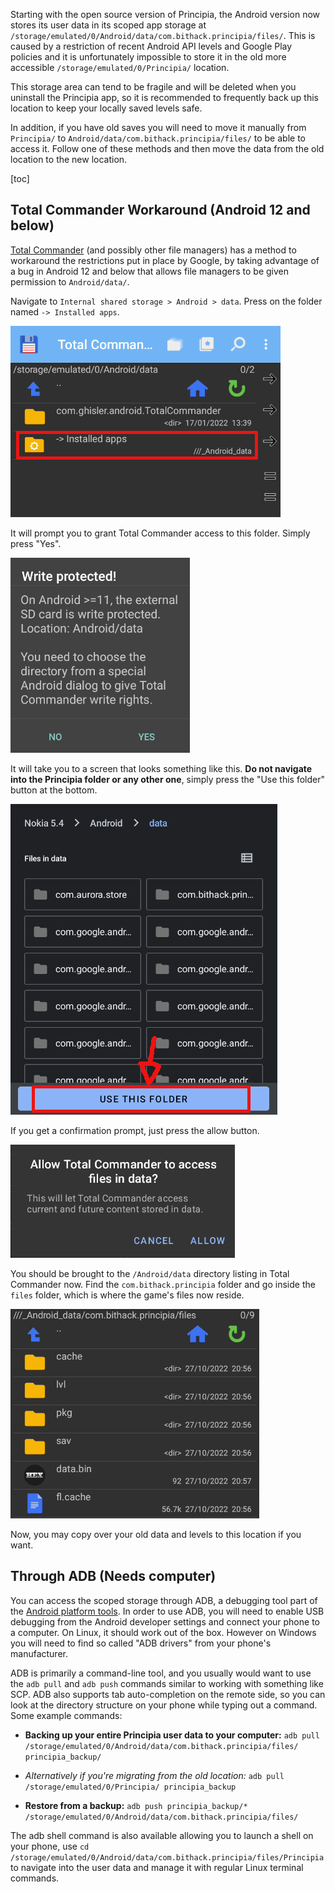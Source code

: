 Starting with the open source version of Principia, the Android version now stores its user data in its scoped app storage at `/storage/emulated/0/Android/data/com.bithack.principia/files/`. This is caused by a restriction of recent Android API levels and Google Play policies and it is unfortunately impossible to store it in the old more accessible `/storage/emulated/0/Principia/` location.

This storage area can tend to be fragile and will be deleted when you uninstall the Principia app, so it is recommended to frequently back up this location to keep your locally saved levels safe.

In addition, if you have old saves you will need to move it manually from `Principia/` to `Android/data/com.bithack.principia/files/` to be able to access it. Follow one of these methods and then move the data from the old location to the new location.

[toc]

## Total Commander Workaround (Android 12 and below)
[Total Commander](https://play.google.com/store/apps/details?id=com.ghisler.android.TotalCommander) (and possibly other file managers) has a method to workaround the restrictions put in place by Google, by taking advantage of a bug in Android 12 and below that allows file managers to be given permission to `Android/data/`.

Navigate to `Internal shared storage > Android > data`. Press on the folder named `-> Installed apps`.

![/storage/emulated/0/Android/data/](images/android_data_1.webp)

It will prompt you to grant Total Commander access to this folder. Simply press "Yes".

![total commander prompt yadda yadda](images/android_data_2.webp)

It will take you to a screen that looks something like this. **Do not navigate into the Principia folder or any other one**, simply press the "Use this folder" button at the bottom.

![don't get too excited!](images/android_data_3.webp)

If you get a confirmation prompt, just press the allow button.

![allow total commander to access all ur filez](images/android_data_4.webp)

You should be brought to the `/Android/data` directory listing in Total Commander now. Find the `com.bithack.principia` folder and go inside the `files` folder, which is where the game's files now reside.

![success](images/android_data_5.webp)

Now, you may copy over your old data and levels to this location if you want.

## Through ADB (Needs computer)
You can access the scoped storage through ADB, a debugging tool part of the [Android platform tools](https://developer.android.com/studio/releases/platform-tools). In order to use ADB, you will need to enable USB debugging from the Android developer settings and connect your phone to a computer. On Linux, it should work out of the box. However on Windows you will need to find so called "ADB drivers" from your phone's manufacturer.

ADB is primarily a command-line tool, and you usually would want to use the `adb pull` and `adb push` commands similar to working with something like SCP. ADB also supports tab auto-completion on the remote side, so you can look at the directory structure on your phone while typing out a command. Some example commands:

* **Backing up your entire Principia user data to your computer:**
  `adb pull /storage/emulated/0/Android/data/com.bithack.principia/files/ principia_backup/`

* *Alternatively if you're migrating from the old location:*
  `adb pull /storage/emulated/0/Principia/ principia_backup`

* **Restore from a backup:**
  `adb push principia_backup/* /storage/emulated/0/Android/data/com.bithack.principia/files/`

The adb shell command is also available allowing you to launch a shell on your phone, use `cd /storage/emulated/0/Android/data/com.bithack.principia/files/Principia` to navigate into the user data and manage it with regular Linux terminal commands.
